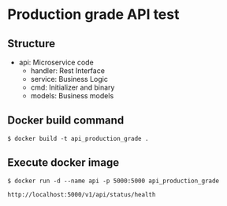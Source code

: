 # Production grade API test

## Structure

- api: Microservice code
    - handler: Rest Interface
    - service: Business Logic
    - cmd: Initializer and binary
    - models: Business models

## Docker build command

```
$ docker build -t api_production_grade .
```

## Execute docker image

```
$ docker run -d --name api -p 5000:5000 api_production_grade
```

```
http://localhost:5000/v1/api/status/health
```